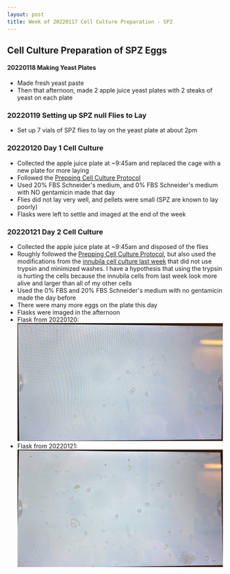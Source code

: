 ```yaml
---
layout: post
title: Week of 20220117 Cell Culture Preparation - SPZ
---
```


## Cell Culture Preparation of SPZ Eggs

#### 20220118 Making Yeast Plates
- Made fresh yeast paste
- Then that afternoon, made 2 apple juice yeast plates with 2 steaks of yeast on each plate

### 20220119 Setting up SPZ null Flies to Lay

- Set up 7 vials of SPZ flies to lay on the yeast plate at about 2pm

### 20220120 Day 1 Cell Culture
- Collected the apple juice plate at ~9:45am and replaced the cage with a new plate for more laying
- Followed the [Prepping Cell Culture Protocol](https://meschedl.github.io/Unckless-Lab-Notebook-Maggie/2021/10/26/cell-culture-protocol.html)
- Used 20% FBS Schneider's medium, and 0% FBS Schneider's medium with NO gentamicin made that day
- Flies did not lay very well, and pellets were small (SPZ are known to lay poorly)
- Flasks were left to settle and imaged at the end of the week

### 20220121 Day 2 Cell Culture
- Collected the apple juice plate at ~9:45am and disposed of the flies
- Roughly followed the [Prepping Cell Culture Protocol](https://meschedl.github.io/Unckless-Lab-Notebook-Maggie/2021/10/26/cell-culture-protocol.html), but also used the modifications from the [innubila cell culture last week](https://meschedl.github.io/Unckless-Lab-Notebook-Maggie/2022/01/10/innubila-laying-plate-test.html) that did not use trypsin and minimized washes. I have a hypothesis that using the trypsin is hurting the cells because the innubila cells from last week look more alive and larger than all of my other cells
- Used the 0% FBS and 20% FBS Schneider's medium with no gentamicin made the day before
- There were many more eggs on the plate this day
- Flasks were imaged in the afternoon
- Flask from 20220120:
![](https://raw.githubusercontent.com/meschedl/Unckless-Lab-Notebook-Maggie/master/images/20220120-spz-cell-culture-imaged-20220121.jpeg)
- Flask from 20220121:
![](https://raw.githubusercontent.com/meschedl/Unckless-Lab-Notebook-Maggie/master/images/20220121-spz-cell-culture.jpeg)
